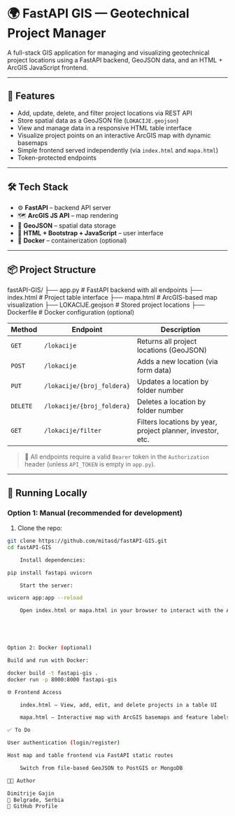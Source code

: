 # 🌍 FastAPI GIS — Geotechnical Project Manager

A full-stack GIS application for managing and visualizing geotechnical project locations using a FastAPI backend, GeoJSON data, and an HTML + ArcGIS JavaScript frontend.

---

## 🚀 Features

- Add, update, delete, and filter project locations via REST API
- Store spatial data as a GeoJSON file (`LOKACIJE.geojson`)
- View and manage data in a responsive HTML table interface
- Visualize project points on an interactive ArcGIS map with dynamic basemaps
- Simple frontend served independently (via `index.html` and `mapa.html`)
- Token-protected endpoints

---

## 🛠️ Tech Stack

- ⚙️ **FastAPI** – backend API server
- 🗺️ **ArcGIS JS API** – map rendering
- 📄 **GeoJSON** – spatial data storage
- 🧪 **HTML + Bootstrap + JavaScript** – user interface
- 🐳 **Docker** – containerization (optional)

---

## 📦 Project Structure
fastAPI-GIS/
├── app.py # FastAPI backend with all endpoints
├── index.html # Project table interface
├── mapa.html # ArcGIS-based map visualization
├── LOKACIJE.geojson # Stored project locations
├── Dockerfile # Docker configuration (optional)


| Method | Endpoint                   | Description                          |
|--------|----------------------------|--------------------------------------|
| `GET`  | `/lokacije`                | Returns all project locations (GeoJSON) |
| `POST` | `/lokacije`                | Adds a new location (via form data) |
| `PUT`  | `/lokacije/{broj_foldera}` | Updates a location by folder number |
| `DELETE` | `/lokacije/{broj_foldera}` | Deletes a location by folder number |
| `GET`  | `/lokacije/filter`         | Filters locations by year, project planner, investor, etc. |

> 🔐 All endpoints require a valid `Bearer` token in the `Authorization` header (unless `API_TOKEN` is empty in `app.py`).

---

## 🧭 Running Locally

### Option 1: Manual (recommended for development)

1. Clone the repo:
```bash
git clone https://github.com/mitasd/fastAPI-GIS.git
cd fastAPI-GIS

    Install dependencies:

pip install fastapi uvicorn

    Start the server:

uvicorn app:app --reload

    Open index.html or mapa.html in your browser to interact with the API.





Option 2: Docker (optional)

Build and run with Docker:

docker build -t fastapi-gis .
docker run -p 8000:8000 fastapi-gis

🌐 Frontend Access

    index.html – View, add, edit, and delete projects in a table UI

    mapa.html – Interactive map with ArcGIS basemaps and feature labels

✅ To Do

User authentication (login/register)

Host map and table frontend via FastAPI static routes

    Switch from file-based GeoJSON to PostGIS or MongoDB

👨‍💻 Author

Dimitrije Gajin
📍 Belgrade, Serbia
🔗 GitHub Profile
